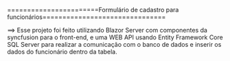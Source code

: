 =======================Formulário de cadastro para funcionários===============================

==> Esse projeto foi feito utilizando Blazor Server com componentes da syncfusion para o front-end,
e uma WEB API usando Entity Framework Core SQL Server para realizar a comunicação com o banco de dados e
inserir os dados do funcionário dentro da tabela.
